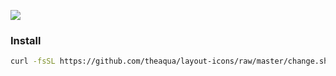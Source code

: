 ![](http://i.imgur.com/JiRMqhp.png)

### Install
``` bash
curl -fsSL https://github.com/theaqua/layout-icons/raw/master/change.sh | bash
```
